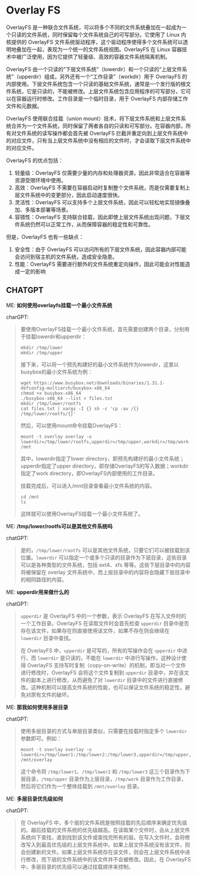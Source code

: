 # Overlay FS

OverlayFS 是一种联合文件系统，可以将多个不同的文件系统叠加在一起成为一个只读的文件系统，同时保留每个文件系统自己的可写部分。它使用了 Linux 内核提供的 OverlayFS 文件系统驱动程序，这个驱动程序使得多个文件系统可以透明地叠加在一起，表现为一个统一的文件系统视图。OverlayFS 在 Linux 容器技术中被广泛使用，因为它提供了轻量级、高效的容器文件系统隔离机制。

OverlayFS 由一个只读的“下层文件系统”（lowerdir）和一个只读的“上层文件系统”（upperdir）组成，另外还有一个“工作目录”（workdir）用于 OverlayFS 的内部使用。下层文件系统包含一个只读的基础文件系统，通常是一个发行版的根文件系统，它是只读的，不能被修改。上层文件系统包含应用程序的可写部分，它可以在容器运行时修改。工作目录是一个临时目录，用于 OverlayFS 内部存储工作文件和元数据。

OverlayFS 使用联合挂载（union mount）技术，将下层文件系统和上层文件系统合并为一个文件系统，同时保留了两者各自的只读和可写部分。在容器内部，所有对文件系统的读写操作都会首先被 OverlayFS 拦截并重定向到上层文件系统中的对应文件，只有当上层文件系统中没有相应的文件时，才会读取下层文件系统中的对应文件。

OverlayFS 的优点包括：

1. 轻量级：OverlayFS 仅需要少量的内存和处理器资源，因此非常适合在容器等资源受限环境中使用。
2. 高效：OverlayFS 不需要在容器启动时复制整个文件系统，而是仅需要复制上层文件系统中的变更部分，因此启动速度很快。
3. 灵活性：OverlayFS 可以支持多个上层文件系统，因此可以轻松地实现镜像叠加、多版本部署等场景。
4. 容错性：OverlayFS 支持联合挂载，因此即使上层文件系统出现问题，下层文件系统仍然可以正常工作，从而保障容器的稳定性和可靠性。

但是，OverlayFS 也有一些缺点：

1. 安全性：由于 OverlayFS 可以访问所有的下层文件系统，因此容器内部可能会访问到宿主机的文件系统，造成安全隐患。
2. 性能：OverlayFS 需要进行额外的文件系统重定向操作，因此可能会对性能造成一定的影响


## CHATGPT

ME: **如何使用overlayfs挂载一个最小文件系统**

charGPT:

> 要使用OverlayFS挂载一个最小文件系统，首先需要创建两个目录，分别用于挂载lowerdir和upperdir：
>
> ```shell
> mkdir /tmp/lower
> mkdir /tmp/upper
> ```
>
> 接下来，可以将一个预先构建好的最小文件系统作为lowerdir，这里以busybox的最小文件系统为例：
>
> ```shell
> wget https://www.busybox.net/downloads/binaries/1.31.1-defconfig-multiarch/busybox-x86_64
> chmod +x busybox-x86_64
> ./busybox-x86_64 --list > files.txt
> mkdir /tmp/lower/rootfs
> cat files.txt | xargs -I {} sh -c 'cp -av /{} /tmp/lower/rootfs/{}'
> ```
>
> 然后，可以使用mount命令挂载OverlayFS：
>
> ```shell
> mount -t overlay overlay -o lowerdir=/tmp/lower/rootfs,upperdir=/tmp/upper,workdir=/tmp/work /mnt
> ```
>
> 其中，lowerdir指定了lower directory，即预先构建好的最小文件系统；upperdir指定了upper directory，即存储OverlayFS的写入数据；workdir指定了work directory，即OverlayFS内部使用的工作目录。
>
> 挂载完成后，可以进入/mnt目录查看最小文件系统的内容。
>
> ```shell
> cd /mnt
> ls
> ```
>
> 这样就可以使用OverlayFS挂载一个最小文件系统了。

ME: **/tmp/lower/rootfs可以是其他文件系统吗**

chatGPT:

> 是的，`/tmp/lower/rootfs` 可以是其他文件系统，只要它们可以被挂载到该位置。`lowerdir` 可以指定一个或多个只读的目录作为下层目录，这些目录可以是各种类型的文件系统，包括 ext4、xfs 等等。这些下层目录中的内容将被保留在 overlay 文件系统中，而上层目录中的内容将会隐藏下层目录中的相同路径的内容。

ME: **upperdir用来做什么的**

chatGPT:

> `upperdir` 是 OverlayFS 中的一个参数，表示 OverlayFS 在写入文件时的一个工作目录。OverlayFS 在读取文件时会首先检查 `upperdir` 目录中是否存在该文件，如果存在则直接使用该文件，如果不存在则会继续在 `lowerdir` 目录中查找。
>
> 在 OverlayFS 中，`upperdir` 是可写的，所有的写操作会在 `upperdir` 中进行，而 `lowerdir` 是只读的，不能在 `lowerdir` 中进行写操作。这种设计使得 OverlayFS 支持写时复制（copy-on-write）的机制，即当对一个文件进行修改时，OverlayFS 会将这个文件复制到 `upperdir` 目录中，并在该文件的副本上进行修改，从而避免了对 `lowerdir` 目录中的文件进行直接修改。这种机制可以提高文件系统的性能，也可以保证文件系统的稳定性，避免对原有文件的破坏。

ME: **那我如何使用多层目录**

chatGPT: 

> 使用多层目录的方式与单层目录类似，只需要在挂载时指定多个 `lowerdir` 参数即可。例如：
>
> ```shell
> mount -t overlay overlay -o lowerdir=/tmp/lower1:/tmp/lower2:/tmp/lower3,upperdir=/tmp/upper,workdir=/tmp/work /mnt/overlay
> ```
>
> 这个命令将 `/tmp/lower1`、`/tmp/lower2` 和 `/tmp/lower3` 这三个目录作为下层目录，`/tmp/upper` 目录作为上层目录，`/tmp/work` 目录作为工作目录，然后将它们作为一个整体挂载到 `/mnt/overlay` 目录。

ME: **多层目录优先级如何**

chatGPT:

> 在 OverlayFS 中，多个层的文件系统是按照挂载的先后顺序来确定优先级的。越后挂载的文件系统的优先级越高。在读取某个文件时，会从上层文件系统向下查找，直到找到该文件或查找完所有的层。在写入文件时，会将修改写入到最高优先级的上层文件系统中。如果上层文件系统没有该文件，则会创建新的文件。如果上层文件系统存在该文件，则会在上层文件系统中进行修改，而下层的文件系统中的该文件并不会被修改。因此，在 OverlayFS 中，多层目录的优先级可以通过挂载顺序来控制。